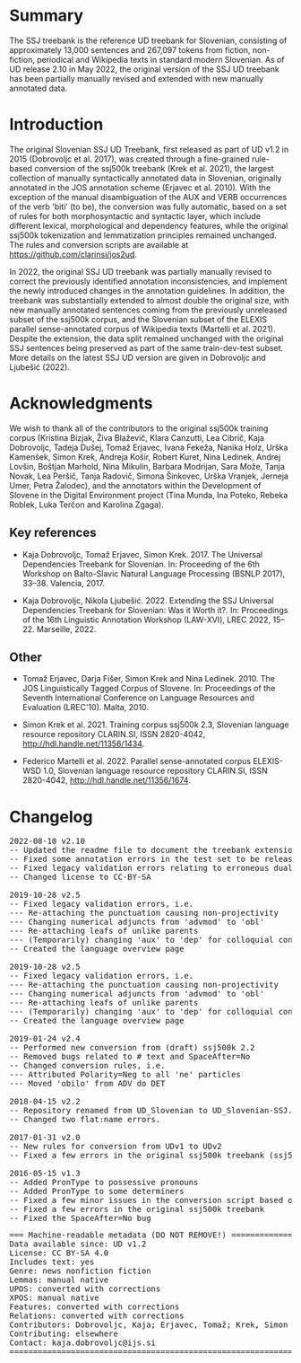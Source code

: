 # Summary

The SSJ treebank is the reference UD treebank for Slovenian, consisting of approximately 13,000 sentences and 267,097 tokens from fiction, non-fiction, periodical and Wikipedia texts in standard modern Slovenian. As of UD release 2.10 in May 2022, the original version of the SSJ UD treebank has been partially manually revised and extended with new manually annotated data. 

# Introduction

The original Slovenian SSJ UD Treebank, first released as part of UD v1.2 in 2015 (Dobrovoljc et al. 2017), was created through a fine-grained rule-based conversion of the ssj500k treebank (Krek et al. 2021), the largest collection of manually syntactically annotated data in Slovenian, originally annotated in the JOS annotation scheme (Erjavec et al. 2010). With the exception of the manual disambiguation of the AUX and VERB occurrences of the verb 'biti' (to be), the conversion was fully automatic, based on a set of rules for both morphosyntactic and syntactic layer, which include different lexical, morphological and dependency features, while the original ssj500k tokenization and lemmatization principles remained unchanged. The rules and conversion scripts are available at https://github.com/clarinsi/jos2ud.

In 2022, the original SSJ UD treebank was partially manually revised to correct the previously identified annotation inconsistencies, and implement the newly introduced changes in the annotation guidelines. In addition, the treebank was substantially extended to almost double the original size, with new manually annotated sentences coming from the previously unreleased subset of the ssj500k corpus, and the Slovenian subset of the ELEXIS parallel sense-annotated corpus of Wikipedia texts (Martelli et al. 2021). Despite the extension, the data split remained unchanged with the original SSJ sentences being preserved as part of the same train-dev-test subset. More details on the latest SSJ UD version are given in Dobrovoljc and Ljubešić (2022).

# Acknowledgments

We wish to thank all of the contributors to the original ssj500k training corpus (Kristina Bizjak, Živa Blaževič, Klara Canzutti, Lea Cibrič, Kaja Dobrovoljc, Tadeja Dušej, Tomaž Erjavec, Ivana Fekeža, Nanika Holz, Urška Kamenšek, Simon Krek, Andreja Košir, Robert Kuret, Nina Ledinek, Andrej Lovšin, Boštjan Marhold, Nina Mikulin, Barbara Modrijan, Sara Može, Tanja Novak, Lea Peršič, Tanja Radovič, Simona Šinkovec, Urška Vranjek, Jerneja Umer, Petra Žalodec), and the annotators within the Development of Slovene in the Digital Environment project (Tina Munda, Ina Poteko, Rebeka Roblek, Luka Terčon and Karolina Zgaga).

## Key references

* Kaja Dobrovoljc, Tomaž Erjavec, Simon Krek. 2017. The Universal Dependencies Treebank for Slovenian. In: Proceeding of the 6th Workshop on Balto-Slavic Natural Language Processing (BSNLP 2017), 33–38. Valencia, 2017.

* Kaja Dobrovoljc, Nikola Ljubešić. 2022. Extending the SSJ Universal Dependencies Treebank for Slovenian: Was it Worth it?. In: Proceedings of the 16th Linguistic Annotation Workshop (LAW-XVI), LREC 2022, 15–22. Marseille, 2022.

## Other

* Tomaž Erjavec, Darja Fišer, Simon Krek and Nina Ledinek. 2010. The JOS Linguistically Tagged Corpus of Slovene. In: Proceedings of the Seventh International Conference on Language Resources and Evaluation (LREC'10). Malta, 2010.

* Simon Krek et al. 2021. Training corpus ssj500k 2.3, Slovenian language resource repository CLARIN.SI, ISSN 2820-4042, http://hdl.handle.net/11356/1434.

* Federico Martelli et al. 2022. Parallel sense-annotated corpus ELEXIS-WSD 1.0, Slovenian language resource repository CLARIN.SI, ISSN 2820-4042, http://hdl.handle.net/11356/1674.


# Changelog

<pre>
2022-08-10 v2.10
-- Updated the readme file to document the treebank extension in v2.10 (post-release)
-- Fixed some annotation errors in the test set to be released as part of v2.11
-- Fixed legacy validation errors relating to erroneous dual subjects to be released as part of v2.11
-- Changed license to CC-BY-SA

2019-10-28 v2.5
-- Fixed legacy validation errors, i.e.
--- Re-attaching the punctuation causing non-projectivity
--- Changing numerical adjuncts from 'advmod' to 'obl'
--- Re-attaching leafs of unlike parents
--- (Temporarily) changing 'aux' to 'dep' for colloquial contracted forms
-- Created the language overview page

2019-10-28 v2.5
-- Fixed legacy validation errors, i.e.
--- Re-attaching the punctuation causing non-projectivity
--- Changing numerical adjuncts from 'advmod' to 'obl'
--- Re-attaching leafs of unlike parents
--- (Temporarily) changing 'aux' to 'dep' for colloquial contracted forms
-- Created the language overview page

2019-01-24 v2.4
-- Performed new conversion from (draft) ssj500k 2.2
-- Removed bugs related to # text and SpaceAfter=No
-- Changed conversion rules, i.e.
--- Attributed Polarity=Neg to all 'ne' particles
--- Moved 'obilo' from ADV do DET

2018-04-15 v2.2
-- Repository renamed from UD_Slovenian to UD_Slovenian-SSJ.
-- Changed two flat:name errors.

2017-01-31 v2.0
-- New rules for conversion from UDv1 to UDv2
-- Fixed a few errors in the original ssj500k treebank (ssj500k_v1.6)

2016-05-15 v1.3
-- Added PronType to possessive pronouns
-- Added PronType to some determiners
-- Fixed a few minor issues in the conversion script based on content validation
-- Fixed a few errors in the original ssj500k treebank
-- Fixed the SpaceAfter=No bug
</pre>

<pre>
=== Machine-readable metadata (DO NOT REMOVE!) ================================
Data available since: UD v1.2
License: CC BY-SA 4.0
Includes text: yes
Genre: news nonfiction fiction
Lemmas: manual native
UPOS: converted with corrections
XPOS: manual native
Features: converted with corrections
Relations: converted with corrections
Contributors: Dobrovoljc, Kaja; Erjavec, Tomaž; Krek, Simon
Contributing: elsewhere
Contact: kaja.dobrovoljc@ijs.si
===============================================================================
</pre>
